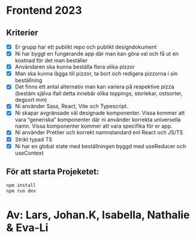 # Frontend 2023

## Kriterier

- [x] Er grupp har ett publikt repo och publikt designdokument
- [x] Ni har byggt en fungerande app där man kan göra val och få ut en kostnad för det man beställer
- [x] Användaren ska kunna beställa flera olika pizzor
- [x] Man ska kunna lägga till pizzor, ta bort och redigera pizzorna i sin beställning
- [x] Det finns ett antal alternativ man kan variera på respektive pizza (bestäm själva ifall detta innebär olika toppings, storlekar, ostsorter, degsort mm)
- [x] Ni använder Sass, React, Vite och Typescript.
- [x] Ni skapar avgränsade väl designade komponenter. Vissa kommer att vara “generiska” komponenter där ni använder korrekta universella namn. Vissa komponenter kommer att vara specifika för er app.
- [x] Ni använder Prettier och korrekt namnstandard enl React och JS/TS
- [x] Strikt typad TS
- [x] Ni har en global state med beställningen byggd med useReducer och useContext

## För att starta Projeketet:

```sh
npm install
npm run dev

```

# Av: Lars, Johan.K, Isabella, Nathalie & Eva-Li
